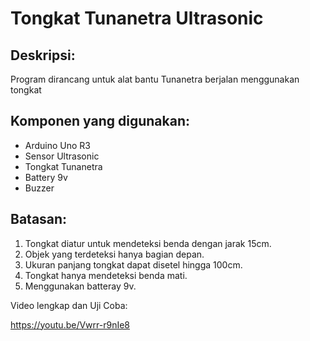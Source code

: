 # Tongkat Tunanetra Ultrasonic

## Deskripsi:
Program dirancang untuk alat bantu Tunanetra berjalan menggunakan tongkat

## Komponen yang digunakan:
* Arduino Uno R3
* Sensor Ultrasonic
* Tongkat Tunanetra
* Battery 9v
* Buzzer

## Batasan:
1. Tongkat diatur untuk mendeteksi benda dengan jarak 15cm.
2. Objek yang terdeteksi hanya bagian depan.
3. Ukuran panjang tongkat dapat disetel hingga 100cm.
4. Tongkat hanya mendeteksi benda mati.
5. Menggunakan batteray 9v.

Video lengkap dan Uji Coba:

https://youtu.be/Vwrr-r9nIe8

